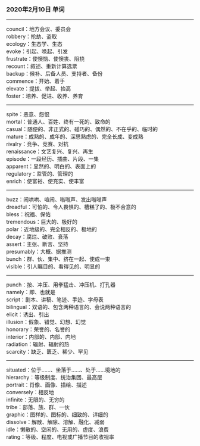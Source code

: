 ### 2020年2月10日 单词
- - -
council：地方会议、委员会  
robbery：抢劫、盗取  
ecology：生态学、生态  
evoke：引起、唤起、引发  
frustrate：使懊恼、使懊丧、阻挠  
recount：叙述、重新计算选票  
backup：候补、后备人员、支持者、备份  
commence：开始、着手  
elevate：提拔、举起、抬高  
foster：培养、促进、收养、养育  
- - -
spite：恶意、怨恨  
mortal：普通人、百姓、终有一死的、致命的  
casual：随便的、非正式的、碰巧的、偶然的、不在乎的、临时的  
mature：成熟的、成年的、深思熟虑的、完全长成、变成熟  
rivalry：竞争、竞赛、对抗  
renaissance：文艺复兴、复兴、再生  
episode：一段经历、插曲、片段、一集  
apparent：显然的、明白的、表面上的  
regulatory：监管的、管理的  
enrich：使富裕、使充实、使丰富  
- - -
buzz：闹哄哄、喧闹、嗡嗡声、发出嗡嗡声  
dreadful：可怕的、令人畏惧的、槽糕了的、极不合意的  
bless：祝福、保佑  
tremendous：巨大的、极好的  
polar：近地级的、完全相反的、极地的  
decay：腐烂、破败、衰落  
assert：主张、断言、坚持  
presumably：大概、据推测  
bunch：群、伙、集中、挤在一起、使成一束  
visible：引人瞩目的、看得见的、明显的  
- - -
punch：按、冲压、用拳猛击、冲压机、打孔器  
namely：即、也就是  
script：剧本、讲稿、笔迹、手迹、字母表  
bilingual：双语的、包含两种语言的、会说两种语言的  
elicit：诱出、引出  
illusion：假象、错觉、幻想、幻觉  
honorary：荣誉的、名誉的  
interior：内部的、内部、内地  
radiation：辐射、辐射的热  
scarcity：缺乏、匮乏、稀少、罕见  
- - -
situated：位于……、坐落于……、处于……境地的  
hierarchy：等级制度、统治集团、最高层  
portrait：肖像、画像、描绘、描述  
conversely：相反地  
infinite：无限的、无穷的  
tribe：部落、族、群、一伙  
graphic：图样的、图标的、细致的、详细的  
dissolve：解散、解除、溶解、融化、减弱  
idle：懒散的、空闲的、无用的、虚度、浪费  
rating：等级、程度、电视或广播节目的收视率